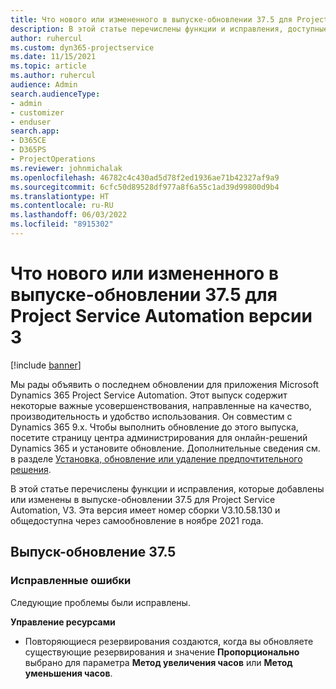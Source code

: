 ```yaml
---
title: Что нового или измененного в выпуске-обновлении 37.5 для Project Service Automation версии 3
description: В этой статье перечислены функции и исправления, доступные в выпуске-обновлении 37.5 для Microsoft Dynamics 365 Project Service Automation, V3.
author: ruhercul
ms.custom: dyn365-projectservice
ms.date: 11/15/2021
ms.topic: article
ms.author: ruhercul
audience: Admin
search.audienceType:
- admin
- customizer
- enduser
search.app:
- D365CE
- D365PS
- ProjectOperations
ms.reviewer: johnmichalak
ms.openlocfilehash: 46782c4c430ad5d78f2ed1936ae71b42327af9a9
ms.sourcegitcommit: 6cfc50d89528df977a8f6a55c1ad39d99800d9b4
ms.translationtype: HT
ms.contentlocale: ru-RU
ms.lasthandoff: 06/03/2022
ms.locfileid: "8915302"
---
```

# <a name="whats-new-or-changed-in-project-service-automation-update-release-375-v3"></a>Что нового или измененного в выпуске-обновлении 37.5 для Project Service Automation версии 3

[!include [banner](../includes/psa-now-project-operations.md)]

Мы рады объявить о последнем обновлении для приложения Microsoft Dynamics 365 Project Service Automation. Этот выпуск содержит некоторые важные усовершенствования, направленные на качество, производительность и удобство использования. Он совместим с Dynamics 365 9.x. Чтобы выполнить обновление до этого выпуска, посетите страницу центра администрирования для онлайн-решений Dynamics 365 и установите обновление. Дополнительные сведения см. в разделе [Установка, обновление или удаление предпочтительного решения](/power-platform/admin/install-remove-preferred-solution).

В этой статье перечислены функции и исправления, которые добавлены или изменены в выпуске-обновлении 37.5 для Project Service Automation, V3. Эта версия имеет номер сборки V3.10.58.130 и общедоступна через самообновление в ноябре 2021 года.

## <a name="update-release-375"></a>Выпуск-обновление 37.5

### <a name="bug-fixes"></a>Исправленные ошибки

Следующие проблемы были исправлены.

**Управление ресурсами**
- Повторяющиеся резервирования создаются, когда вы обновляете существующие резервирования и значение **Пропорционально** выбрано для параметра **Метод увеличения часов** или **Метод уменьшения часов**.
